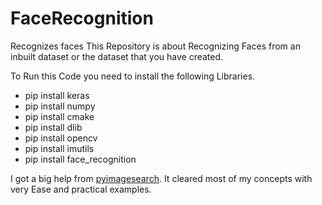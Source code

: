 # FaceRecognition
Recognizes faces
This Repository is about Recognizing Faces from an inbuilt dataset or the dataset that you have created. 

To Run this Code you need to install the following Libraries.
* pip install keras
* pip install numpy
* pip install cmake
* pip install dlib
* pip install opencv
* pip install imutils
* pip install face_recognition





I got a big help from [pyimagesearch](https://www.pyimagesearch.com/pyimagesearch-gurus/). It cleared most of my concepts with very Ease and practical examples.
